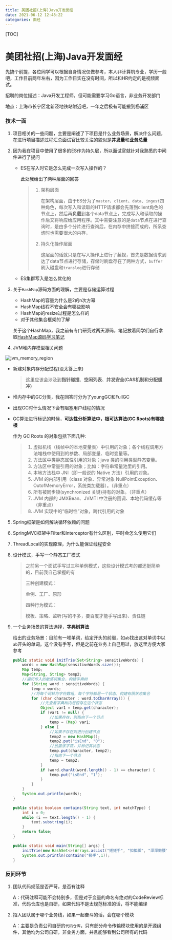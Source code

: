 ```yaml
---
title: 美团社招(上海)Java开发面经
date: 2021-06-12 12:48:22
categories: 面经
---
```

[TOC]
# 美团社招(上海)Java开发面经

先搞个前提，各位同学可以根据自身情况仅做参考，本人非计算机专业，学历一般吧，工作目前两年左右，因为工作日实在没有时间，所以和HR约定的是视频面试。

招聘的岗位描述：Java开发工程师，但可能需要学习Go语言，非业务开发部门

地点：上海市长宁区北新泾地铁站附近吧，一年之后极有可能搬到杨浦区

### 技术一面

1. 项目相关的一些问题，主要是阐述了下项目是什么业务场景，解决什么问题，在进行项目描述过程汇总面试官比较关注的貌似是**并发量**和**业务总量**

2. 因为我在项目中使用了很多的ES作为持久层，所以面试官就针对我熟悉的中间件进行了提问

   * ES在写入时它是怎么完成一次写入操作的？

     此处我给出了两种层面的回答
     
     > 1. 架构层面
     >
     >    在架构层面，由于ES分为了`master`、`client`、`data`、`ingest`四种角色，每次写入和读取的HTTP请求都会先落到client角色的节点上，然后再**负载**到各个data节点上，完成写入和读取的操作后又将响应给应用程序。其中需要注意的是`data`节点在进行查询时，是由多个分片进行查询后，在内存中拼接而成的，所系查询时也需要很大的内存，
     >
     > 2. 持久化操作层面
     >
     >    这层面的话就只是在写入操作上进行了藐视，首先是数据请求到达了data节点进行存储，存储时刷盘存在了两种方式，`buffer`刷入磁盘和`translog`进行存储
   <!--more-->  
   * ES集群写入是怎么优化的
   
3. 关于`HashMap`源码方面的理解，主要是存储运算过程

   * HashMap的容量为什么是2的n次方幂
   * HashMap线程不安全会有哪些影响
   * HashMap的resize过程是怎么样的
   * 对于其他集合框架的了解

   关于这个HashMap，我之前有专门研究过两天源码，笔记放着同学们自行拿取[HashMap源码学习笔记](https://blog.csdn.net/qq_26125865/article/details/115221949?spm=1001.2014.3001.5501)

4.  JVM堆内存模型相关问题

   ![jvm_memory_region](http://images.marcus659.com/blog/jvm_memory_region.jpg)

   * 新建对象内存分配过程(没太答上来)

     > 这里应该会涉及到**指针碰撞**、**空闲列表**、**并发安全(CAS机制和分配缓冲)**

   * 堆内存中的GC分类，我在回答时分为了youngGC和FullGC

   * 出现GC时什么情况下会有阻塞用户线程的情况

   * GC算法进行标记的时候，**可达性分析算法中，根可达算法(GC Roots)有哪些根**

     作为 GC Roots 的对象包括下面几种:

     > 1. 虚拟机栈（栈帧中的本地变量表）中引用的对象；各个线程调用方法堆栈中使用到的参数、局部变量、临时变量等。 
     > 2. 方法区中类静态属性引用的对象；java 类的引用类型静态变量。 
     > 3. 方法区中常量引用的对象；比如：字符串常量池里的引用。 
     > 4. 本地方法栈中 JNI（即一般说的 Native 方法）引用的对象。 
     > 5. JVM 的内部引用（class 对象、异常对象 NullPointException、OutofMemoryError，系统类加载器）。（非重点） 
     > 6. 所有被同步锁(synchronized 关键)持有的对象。（非重点） 
     > 7. JVM 内部的 JMXBean、JVMTI 中注册的回调、本地代码缓存等（非重点） 
     > 8. JVM 实现中的“临时性”对象，跨代引用的对象

5. Spring框架是如何解决循环依赖的问题

6. SpringMVC框架中Filter和Interceptor有什么区别，平时会怎么使用它们

7. ThreadLocal的实现原理，为什么能保证线程安全

8. 设计模式，手写一个静态工厂模式

   > 之前另一个面试手写过三种单例模式，这些设计模式考的都还挺简单的，目前我自己掌握的有
   >
   > 三种创建模式：
   >
   > 单例、工厂、原形
   >
   > 四种行为模式：
   >
   > 模板、策略、监听(写的不多，要百度才能手写出来)、责任链

9. 一个业务场景的算法选择，**字典树算法**

   给出的业务场景：目前有一堆单词，给定开头的前缀，如`ab`找出这对单词中以`ab`开头的单词。这个没有手写，但是之前在业务上自己用过，放这里方便大家参考

   ```java
   public static void initTrie(Set<String> sensitiveWords) {
       words = new HashMap(sensitiveWords.size());
       Map temp;
       Map<String, String> temp2;
       //遍历传入的敏感词集合，构建字典树
       for (String word : sensitiveWords) {
           temp = words;
           //将每个词转为字符数组，每个字符都是一个状态，构建有限状态集合
           for (char character : word.toCharArray()) {
               //先查看字典树内是否存在这个状态
               Object var1 = temp.get(character);
               if (var1 != null) {
                   //如果存在，则指向下一个节点
                   temp = (Map) var1;
               } else {
                   //如果不存在则进行创建节点
                   temp2 = new HashMap();
                   temp2.put("isEnd", "0");
                   //放置该字符，并标记其状态
                   temp.put(character, temp2);
                   //指向下一个节点
                   temp = temp2;
               }
               if (word.charAt(word.length() - 1) == character) {
                   temp.put("isEnd", "1");
               }
           }
       }
       System.out.println(words);
   }
   
   public static boolean contains(String text, int matchType) {
       int i = 0;
       while (i == text.length() - 1) {
           text.substring(i);
       }
       return false;
   }
   
   public static void main(String[] args) {
       initTrie(new HashSet<>(Arrays.asList("搓搓手", "扣扣脚", "深深懒腰")));
       System.out.println(contains("搓手",1));
   }
   ```

   

### 反问环节

1. 团队代码规范是否严苛，是否有注释

   A：代码注释可能不会特别多，但是对于变量的命名有绝对的CodeReview标准，代码仓库也是自研，如果代码不是太规范标准的话，将不能编译

2. 招人团队属于哪个业务线，如果一起奋斗的话，会在哪个模块

   A：主要是负责公司自研的`代码仓库`，只有部分命令传输模块使用的是开源组件，其他均为公司自研，非业务方面，并且能够看到公司所有的代码







